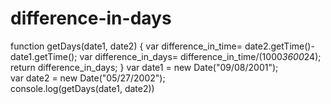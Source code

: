 # difference-in-days

function getDays(date1, date2) {
	var difference_in_time= date2.getTime()- date1.getTime();
	var difference_in_days= difference_in_time/(1000*3600*24);
	return difference_in_days;
}
var date1 = new Date("09/08/2001");  
var date2 = new Date("05/27/2002");  
console.log(getDays(date1, date2))
